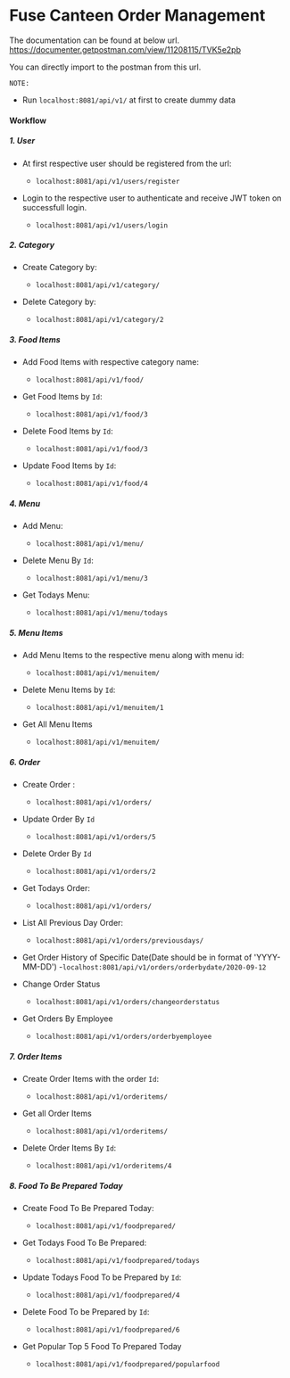 # Fuse Canteen Order Management

The documentation can be found at below url.
https://documenter.getpostman.com/view/11208115/TVK5e2pb

You can directly import to the postman from this url.

`NOTE:`
  - Run `localhost:8081/api/v1/` at first to create dummy data
#### Workflow

##### 1. User 
* At first respective user should be registered from the url:
   - `localhost:8081/api/v1/users/register`
   
* Login to the respective user to authenticate and receive JWT token on successfull login.
   - `localhost:8081/api/v1/users/login`
##### 2. Category 
* Create Category by:
   - `localhost:8081/api/v1/category/`
   
* Delete Category by:
   - `localhost:8081/api/v1/category/2`
##### 3. Food Items
* Add Food Items with respective category name:
   - `localhost:8081/api/v1/food/`
   
* Get Food Items by `Id`:
   - `localhost:8081/api/v1/food/3`
* Delete Food Items by `Id`:
   - `localhost:8081/api/v1/food/3`
* Update Food Items by `Id`:
   - `localhost:8081/api/v1/food/4`

##### 4. Menu
* Add Menu:
   - `localhost:8081/api/v1/menu/`
   
* Delete Menu By `Id`:
   - `localhost:8081/api/v1/menu/3`
* Get Todays Menu:
   - `localhost:8081/api/v1/menu/todays`

##### 5. Menu Items
* Add Menu Items to the respective menu along with menu id:
   - `localhost:8081/api/v1/menuitem/`
   
* Delete Menu Items by `Id`:
   - `localhost:8081/api/v1/menuitem/1`
* Get All Menu Items
   - `localhost:8081/api/v1/menuitem/`
   
##### 6. Order
* Create Order :
   - `localhost:8081/api/v1/orders/`
   
* Update Order By `Id`
   - `localhost:8081/api/v1/orders/5`
* Delete Order By `Id`
   - `localhost:8081/api/v1/orders/2`
   
* Get Todays Order:
   - `localhost:8081/api/v1/orders/`
* List All Previous Day Order:
   - `localhost:8081/api/v1/orders/previousdays/`
* Get Order History of Specific Date(Date should be in format of 'YYYY-MM-DD')
   -`localhost:8081/api/v1/orders/orderbydate/2020-09-12`
* Change Order Status
   - `localhost:8081/api/v1/orders/changeorderstatus`
* Get Orders By Employee
   - `localhost:8081/api/v1/orders/orderbyemployee`
   
##### 7. Order Items
* Create Order Items with the order `Id`:
   - `localhost:8081/api/v1/orderitems/`
   
* Get all Order Items
   - `localhost:8081/api/v1/orderitems/`
* Delete Order Items By `Id`:
   - `localhost:8081/api/v1/orderitems/4`
   
##### 8. Food To Be Prepared Today
* Create Food To Be Prepared Today:
  - `localhost:8081/api/v1/foodprepared/`
* Get Todays Food To Be Prepared:
  - `localhost:8081/api/v1/foodprepared/todays`
* Update Todays Food To be Prepared by `Id`:
  - `localhost:8081/api/v1/foodprepared/4`
* Delete Food To be Prepared by `Id`:

  - `localhost:8081/api/v1/foodprepared/6`
* Get Popular Top 5 Food To Prepared Today
  - `localhost:8081/api/v1/foodprepared/popularfood`
  
